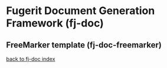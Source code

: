 # Fugerit Document Generation Framework (fj-doc)

## FreeMarker template (fj-doc-freemarker)

[back to fj-doc index](../README.md)  